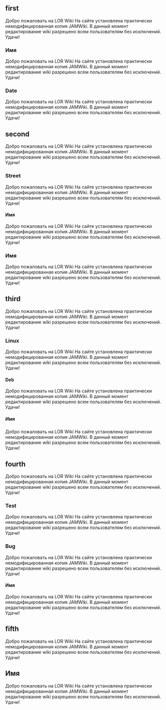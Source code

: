 ## first

Добро пожаловать на LOR Wiki На сайте установлена практически
немодифицированная копия JAMWiki. В данный момент
редактирование wiki разрешено всем пользователям без
исключений. Удачи\!

### Имя

Добро пожаловать на LOR Wiki На сайте установлена практически
немодифицированная копия JAMWiki. В данный момент
редактирование wiki разрешено всем пользователям без
исключений. Удачи\!

### Date

Добро пожаловать на LOR Wiki На сайте установлена практически
немодифицированная копия JAMWiki. В данный момент
редактирование wiki разрешено всем пользователям без
исключений. Удачи\!

## second

Добро пожаловать на LOR Wiki На сайте установлена практически
немодифицированная копия JAMWiki. В данный момент
редактирование wiki разрешено всем пользователям без
исключений. Удачи\!

### Street

Добро пожаловать на LOR Wiki На сайте установлена практически
немодифицированная копия JAMWiki. В данный момент
редактирование wiki разрешено всем пользователям без
исключений. Удачи\!

#### Имя

Добро пожаловать на LOR Wiki На сайте установлена практически
немодифицированная копия JAMWiki. В данный момент
редактирование wiki разрешено всем пользователям без
исключений. Удачи\!

### Имя

Добро пожаловать на LOR Wiki На сайте установлена практически
немодифицированная копия JAMWiki. В данный момент
редактирование wiki разрешено всем пользователям без
исключений. Удачи\!

## third

Добро пожаловать на LOR Wiki На сайте установлена практически
немодифицированная копия JAMWiki. В данный момент
редактирование wiki разрешено всем пользователям без
исключений. Удачи\!

### Linux

Добро пожаловать на LOR Wiki На сайте установлена практически
немодифицированная копия JAMWiki. В данный момент
редактирование wiki разрешено всем пользователям без
исключений. Удачи\!

#### Deb

Добро пожаловать на LOR Wiki На сайте установлена практически
немодифицированная копия JAMWiki. В данный момент
редактирование wiki разрешено всем пользователям без
исключений. Удачи\!

##### Имя

Добро пожаловать на LOR Wiki На сайте установлена практически
немодифицированная копия JAMWiki. В данный момент
редактирование wiki разрешено всем пользователям без
исключений. Удачи\!

## fourth

Добро пожаловать на LOR Wiki На сайте установлена практически
немодифицированная копия JAMWiki. В данный момент
редактирование wiki разрешено всем пользователям без
исключений. Удачи\!

### Test

Добро пожаловать на LOR Wiki На сайте установлена практически
немодифицированная копия JAMWiki. В данный момент
редактирование wiki разрешено всем пользователям без
исключений. Удачи\!

### Bug

Добро пожаловать на LOR Wiki На сайте установлена практически
немодифицированная копия JAMWiki. В данный момент
редактирование wiki разрешено всем пользователям без
исключений. Удачи\!

#### Имя

Добро пожаловать на LOR Wiki На сайте установлена практически
немодифицированная копия JAMWiki. В данный момент
редактирование wiki разрешено всем пользователям без
исключений. Удачи\!

## fifth

Добро пожаловать на LOR Wiki На сайте установлена практически
немодифицированная копия JAMWiki. В данный момент
редактирование wiki разрешено всем пользователям без
исключений. Удачи\!

## Имя

Добро пожаловать на LOR Wiki На сайте установлена практически
немодифицированная копия JAMWiki. В данный момент
редактирование wiki разрешено всем пользователям без
исключений. Удачи\!
